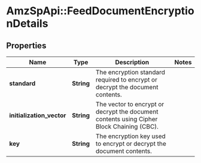 # AmzSpApi::FeedDocumentEncryptionDetails

## Properties
Name | Type | Description | Notes
------------ | ------------- | ------------- | -------------
**standard** | **String** | The encryption standard required to encrypt or decrypt the document contents. | 
**initialization_vector** | **String** | The vector to encrypt or decrypt the document contents using Cipher Block Chaining (CBC). | 
**key** | **String** | The encryption key used to encrypt or decrypt the document contents. | 

